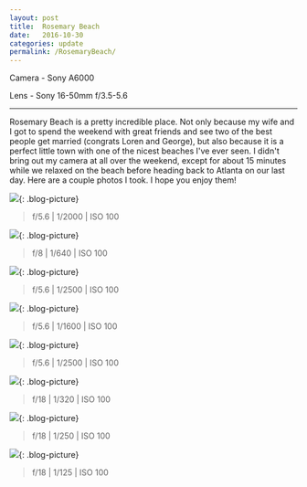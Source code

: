 ```yaml
---
layout: post
title:  Rosemary Beach
date:   2016-10-30
categories: update
permalink: /RosemaryBeach/
---
```


Camera - Sony A6000

Lens - Sony 16-50mm f/3.5-5.6

* * *

Rosemary Beach is a pretty incredible place. Not only because my wife and I got to spend the weekend with great friends and see two of the best people get married (congrats Loren and George), but also because it is a perfect little town with one of the nicest beaches I've ever seen. I didn't bring out my camera at all over the weekend, except for about 15 minutes while we relaxed on the beach before heading back to Atlanta on our last day. Here are a couple photos I took. I hope you enjoy them!

![](https://c2.staticflickr.com/6/5743/30670892275_78e1d0429d_b.jpg){: .blog-picture}

>f/5.6 \| 1/2000 \| ISO 100


![](https://c2.staticflickr.com/6/5547/30037146373_9c6ed4f869_b.jpg){: .blog-picture}

>f/8 \| 1/640 \| ISO 100


![](https://c2.staticflickr.com/6/5743/30371263950_8e56b1dbca_z.jpg){: .blog-picture}

>f/5.6 \| 1/2500 \| ISO 100


![](https://c2.staticflickr.com/6/5475/30670887855_552cd5a154_z.jpg){: .blog-picture}

>f/5.6 \| 1/1600 \| ISO 100


![](https://c2.staticflickr.com/6/5614/30371260080_898731bd53_b.jpg){: .blog-picture}

>f/5.6 \| 1/2500 \| ISO 100


![](https://c2.staticflickr.com/6/5539/30554096822_13663d03f9_z.jpg){: .blog-picture}

>f/18 \| 1/320 \| ISO 100


![](https://c2.staticflickr.com/6/5812/30670879475_8e6ef00723_z.jpg){: .blog-picture}

>f/18 \| 1/250 \| ISO 100


![](https://c2.staticflickr.com/6/5611/30634289296_573b640120_z.jpg){: .blog-picture}

>f/18 \| 1/125 \| ISO 100

